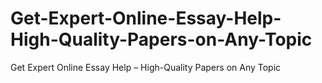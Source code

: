 # Get-Expert-Online-Essay-Help-High-Quality-Papers-on-Any-Topic
Get Expert Online Essay Help – High-Quality Papers on Any Topic
